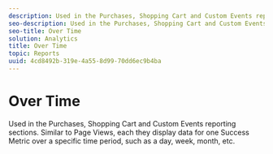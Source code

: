```yaml
---
description: Used in the Purchases, Shopping Cart and Custom Events reporting sections. Similar to Page Views, each they display data for one Success Metric over a specific time period, such as a day, week, month, etc.
seo-description: Used in the Purchases, Shopping Cart and Custom Events reporting sections. Similar to Page Views, each they display data for one Success Metric over a specific time period, such as a day, week, month, etc.
seo-title: Over Time
solution: Analytics
title: Over Time
topic: Reports
uuid: 4cd8492b-319e-4a55-8d99-70dd6ec9b4ba
---
```


# Over Time

Used in the Purchases, Shopping Cart and Custom Events reporting sections. Similar to Page Views, each they display data for one Success Metric over a specific time period, such as a day, week, month, etc.

